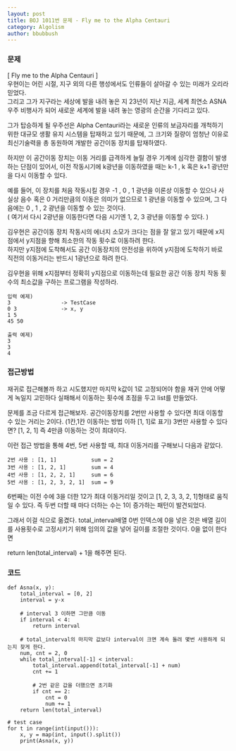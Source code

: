 ```yaml
---
layout: post
title: BOJ 1011번 문제 - Fly me to the Alpha Centauri
category: Algolism
author: bbubbush
---
```

### 문제
[ Fly me to the Alpha Centauri ]  
우현이는 어린 시절, 지구 외의 다른 행성에서도 인류들이 살아갈 수 있는 미래가 오리라 믿었다.  
그리고 그가 지구라는 세상에 발을 내려 놓은 지 23년이 지난 지금, 세계 최연소 ASNA 우주 비행사가 되어 새로운 세계에 발을 내려 놓는 영광의 순간을 기다리고 있다.  

그가 탑승하게 될 우주선은 Alpha Centauri라는 새로운 인류의 보금자리를 개척하기 위한
대규모 생활 유지 시스템을 탑재하고 있기 때문에, 그 크기와 질량이 엄청난 이유로 최신기술력을 총 동원하여
개발한 공간이동 장치를 탑재하였다.  

하지만 이 공간이동 장치는 이동 거리를 급격하게 늘릴 경우 기계에 심각한 결함이
발생하는 단점이 있어서, 이전 작동시기에 k광년을 이동하였을 때는 k-1 , k 혹은 k+1 광년만을 다시 이동할 수 있다.  

예를 들어, 이 장치를 처음 작동시킬 경우 -1 , 0 , 1 광년을 이론상 이동할 수 있으나 사실상
음수 혹은 0 거리만큼의 이동은 의미가 없으므로 1 광년을 이동할 수 있으며, 그 다음에는 0 , 1 , 2 광년을 이동할 수 있는 것이다.  
( 여기서 다시 2광년을 이동한다면 다음 시기엔 1, 2, 3 광년을 이동할 수 있다. )

김우현은 공간이동 장치 작동시의 에너지 소모가 크다는 점을 잘 알고 있기 때문에 x지점에서 y지점을 향해 최소한의 작동 횟수로 이동하려 한다.  
하지만 y지점에 도착해서도 공간 이동장치의 안전성을 위하여 y지점에 도착하기 바로 직전의 이동거리는 반드시 1광년으로 하려 한다.  

김우현을 위해 x지점부터 정확히 y지점으로 이동하는데 필요한 공간 이동 장치 작동 횟수의 최소값을 구하는 프로그램을 작성하라.

```              
입력 예제)
3                -> TestCase
0 3              -> x, y
1 5
45 50

출력 예제)
3
3
4
```
### 접근방법
재귀로 접근해볼까 하고 시도했지만 마지막 k값이 1로 고정되어야 함을 재귀 안에 어떻게 녹일지 고민하다 실패해서 이동하는 횟수에
초점을 두고 list를 만들었다.

문제를 조금 다르게 접근해보자. 공간이동장치를 2번만 사용할 수 있다면 최대 이동할 수 있는 거리는 2이다.
(1칸,1칸 이동하는 방법 이하 [1, 1]로 표기) 3번만 사용할 수 있다면? [1, 2, 1] 즉 4만큼 이동하는 것이 최대이다.

이런 접근 방법을 통해 4번, 5번 사용할 때, 최대 이동거리를 구해보니 다음과 같았다.
```
2번 사용 : [1, 1]           sum = 2
3번 사용 : [1, 2, 1]        sum = 4
4번 사용 : [1, 2, 2, 1]     sum = 6
5번 사용 : [1, 2, 3, 2, 1]  sum = 9
```
6번째는 이전 수에 3을 더한 12가 최대 이동거리일 것이고 [1, 2, 3, 3, 2, 1]형태로 움직일 수 있다.
즉 두번 더할 때 마다 더하는 수는 1이 증가하는 패턴이 발견되었다.

그래서 이걸 식으로 옮겼다. total_interval배열 0번 인덱스에 0을 넣은 것은 배열 길이를 사용횟수로 고정시키기 위해 임의의 값을 넣어
길이를 조절한 것이다. 0을 없이 한다면

return len(total_interval) + 1을 해주면 된다.

### 코드
```{.python}
def Asna(x, y):
    total_interval = [0, 2] 
    interval = y-x
    
    # interval 3 이하면 그만큼 이동
    if interval < 4:
        return interval

    # total_interval의 마지막 값보다 interval이 크면 계속 돌려 몇번 사용하게 되는지 찾게 한다.
    num, cnt = 2, 0
    while total_interval[-1] < interval:     
        total_interval.append(total_interval[-1] + num)
        cnt += 1

        # 2번 같은 값을 더했으면 초기화
        if cnt == 2:
            cnt = 0
            num += 1
    return len(total_interval)

# test case    
for t in range(int(input())):
    x, y = map(int, input().split())
    print(Asna(x, y))
```


